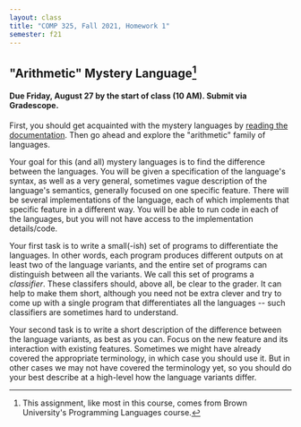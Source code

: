 ```yaml
---
layout: class
title: "COMP 325, Fall 2021, Homework 1"
semester: f21
---
```


## "Arithmetic" Mystery Language[^1]

#### Due Friday, August 27 by the start of class (10 AM). Submit via Gradescope.

First, you should get acquainted with the mystery languages by
[reading the
documentation](https://github.com/shriram/mystery-languages). Then go
ahead and explore the "arithmetic" family of languages.

Your goal for this (and all) mystery languages is to find the
difference between the languages. You will be given a specification of
the language's syntax, as well as a very general, sometimes vague
description of the language's semantics, generally focused on one
specific feature. There will be several implementations of the
language, each of which implements that specific feature in a
different way. You will be able to run code in each of the languages,
but you will not have access to the implementation details/code.

Your first task is to write a small(-ish) set of programs to
differentiate the languages. In other words, each program produces
different outputs on at least two of the language variants, and the
entire set of programs can distinguish between all the variants. We
call this set of programs a *classifier*. These classifers should,
above all, be clear to the grader. It can help to make them short,
although you need not be extra clever and try to come up with a single
program that differentiates all the languages -- such classifiers are
sometimes hard to understand.

Your second task is to write a short description of the difference
between the language variants, as best as you can. Focus on the new
feature and its interaction with existing features. Sometimes we might
have already covered the appropriate terminology, in which case you
should use it. But in other cases we may not have covered the
terminology yet, so you should do your best describe at a high-level
how the language variants differ.

[^1]: This assignment, like most in this course, comes from Brown University's Programming Languages course.
